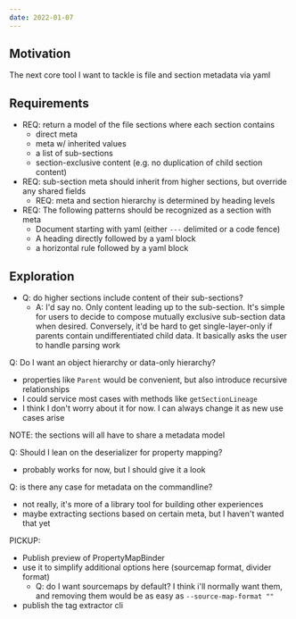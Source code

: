 ```yaml
---
date: 2022-01-07
---
```


## Motivation

The next core tool I want to tackle is file and section metadata via yaml


## Requirements
- REQ: return a model of the file sections where each section contains
  - direct meta
  - meta w/ inherited values
  - a list of sub-sections
  - section-exclusive content (e.g. no duplication of child section content)
- REQ: sub-section meta should inherit from higher sections, but override any shared fields
  - REQ: meta and section hierarchy is determined by heading levels
- REQ: The following patterns should be recognized as a section with meta
  - Document starting with yaml (either `---` delimited or a code fence) 
  - A heading directly followed by a yaml block
  - a horizontal rule followed by a yaml block


## Exploration
- Q: do higher sections include content of their sub-sections?
  - A: I'd say no. Only content leading up to the sub-section. It's simple for users to decide to compose mutually exclusive sub-section data when desired. Conversely, it'd be hard to get single-layer-only if parents contain undifferentiated child data. It basically asks the user to handle parsing work

Q: Do I want an object hierarchy or data-only hierarchy?
- properties like `Parent` would be convenient, but also introduce recursive relationships
- I could service most cases with methods like `getSectionLineage`
- I think I don't worry about it for now. I can always change it as new use cases arise

NOTE: the sections will all have to share a metadata model

Q: Should I lean on the deserializer for property mapping?
- probably works for now, but I should give it a look

Q: is there any case for metadata on the commandline?
- not really, it's more of a library tool for building other experiences
- maybe extracting sections based on certain meta, but I haven't wanted that yet


PICKUP:
- Publish preview of PropertyMapBinder 
- use it to simplify additional options here (sourcemap format, divider format)
  - Q: do I want sourcemaps by default? I think i'll normally want them, and removing them would be as easy as `--source-map-format ""`
- publish the tag extractor cli